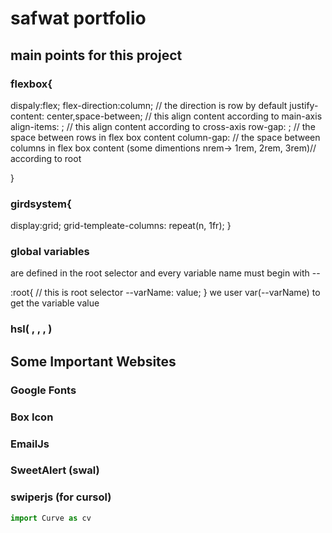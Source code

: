 # safwat portfolio
## main points for this project
### flexbox{
dispaly:flex;
flex-direction:column; // the direction is row by default
justify-content: center,space-between; // this align content according to main-axis
align-items: ; // this align content according to cross-axis
row-gap: ; // the space between rows in flex box content
column-gap: // the space between columns in flex box content
(some dimentions nrem-> 1rem, 2rem, 3rem)// according to root

}

### girdsystem{
display:grid;
grid-templeate-columns: repeat(n, 1fr); 
}

### global variables 
are defined in the root selector and every variable name must begin with --

:root{ // this is root selector
--varName: value;
}
we user var(--varName) to get the variable value
 
 ### hsl( , , , )
 
 
 ## Some Important Websites 
### Google Fonts
### Box Icon
### EmailJs
### SweetAlert (swal)
### swiperjs (for cursol)


``` javascript
import Curve as cv

```
